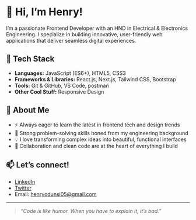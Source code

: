 # 👋 Hi, I’m Henry!

I’m a passionate Frontend Developer with an HND in Electrical & Electronics Engineering. I specialize in building innovative, user-friendly web applications that deliver seamless digital experiences.

## 🚀 Tech Stack

- **Languages:** JavaScript (ES6+), HTML5, CSS3
- **Frameworks & Libraries:** React.js, Next.js, Tailwind CSS, Bootstrap 
- **Tools:** Git & GitHub, VS Code, postman 
- **Other Cool Stuff:** Responsive Design

## 🌟 About Me

- ⚡ Always eager to learn the latest in frontend tech and design trends  
- 🧠 Strong problem-solving skills honed from my engineering background  
- 💡 I love transforming complex ideas into beautiful, functional interfaces  
- 🤝 Collaboration and clean code are at the heart of everything I build

## 📫 Let’s connect!

- [LinkedIn](https://www.linkedin.com/in/henry-odunsi)  
- [Twitter](https://twitter.com/HENRYODUNSI5)  
- Email: henryodunsi05@gmail.com 

---

> _“Code is like humor. When you have to explain it, it’s bad.”_
